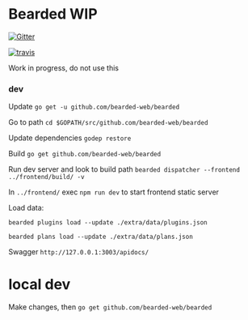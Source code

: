 # Bearded WIP

[![Gitter](https://badges.gitter.im/Join%20Chat.svg)](https://gitter.im/bearded-web/bearded?utm_source=badge&utm_medium=badge&utm_campaign=pr-badge&utm_content=badge)

[![travis](https://travis-ci.org/bearded-web/bearded.svg)](https://travis-ci.org/bearded-web/bearded)

Work in progress, do not use this


### dev
Update
`go get -u github.com/bearded-web/bearded`



Go to path
`cd $GOPATH/src/github.com/bearded-web/bearded`

Update dependencies
`godep restore`

Build
`go get github.com/bearded-web/bearded`

Run dev server and look to build path
`bearded dispatcher --frontend ../frontend/build/ -v`

In `../frontend/` exec `npm run dev` to start frontend static server

Load data:

`bearded plugins load --update ./extra/data/plugins.json`

`bearded plans load --update ./extra/data/plans.json`

Swagger `http://127.0.0.1:3003/apidocs/`

# local dev
Make changes, then
`go get github.com/bearded-web/bearded`